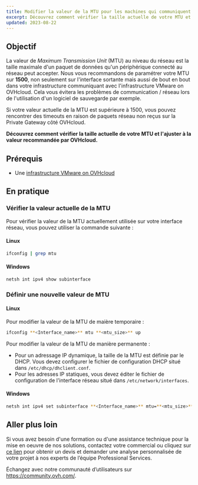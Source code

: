 ```yaml
---
title: Modifier la valeur de la MTU pour les machines qui communiquent avec la OVHcloud Gateway SSL
excerpt: Découvrez comment vérifier la taille actuelle de votre MTU et l'ajuster à la valeur recommandée par OVHcloud
updated: 2023-08-22
---
```


## Objectif

La valeur de *Maximum Transmission Unit* (MTU) au niveau du réseau est la taille maximale d'un paquet de données qu'un périphérique connecté au réseau peut accepter.
Nous vous recommandons de paramétrer votre MTU sur **1500**, non seulement sur l'interface sortante mais aussi de bout en bout dans votre infrastructure communiquant avec l'infrastructure VMware on OVHcloud. Cela vous évitera les problèmes de communication / réseau lors de l'utilisation d'un logiciel de sauvegarde par exemple.

Si votre valeur actuelle de la MTU est supérieure à 1500, vous pouvez rencontrer des timeouts en raison de paquets réseau non reçus sur la Private Gateway côté OVHcloud.

**Découvrez comment vérifier la taille actuelle de votre MTU et l'ajuster à la valeur recommandée par OVHcloud.**

## Prérequis

- Une [infrastructure VMware on OVHcloud](https://www.ovhcloud.com/fr/hosted-private-cloud/vmware/)

## En pratique

### Vérifier la valeur actuelle de la MTU

Pour vérifier la valeur de la MTU actuellement utilisée sur votre interface réseau, vous pouvez utiliser la commande suivante :

#### Linux

```bash
ifconfig | grep mtu
```

#### Windows

```bash
netsh int ipv4 show subinterface
```

### Définir une nouvelle valeur de MTU

#### Linux

Pour modifier la valeur de la MTU de maière temporaire :

```bash
ifconfig **<Interface_name>** mtu **<mtu_size>** up
```

Pour modifier la valeur de la MTU de manière permanente :

- Pour un adressage IP dynamique, la taille de la MTU est définie par le DHCP. Vous devez configurer le fichier de configuration DHCP situé dans `/etc/dhcp/dhclient.conf`.
- Pour les adresses IP statiques, vous devez éditer le fichier de configuration de l'interface réseau situé dans `/etc/network/interfaces`.

#### Windows

```bash
netsh int ipv4 set subinterface **<Interface_name>** mtu=**<mtu_size>** store=persistent
```

## Aller plus loin

Si vous avez besoin d'une formation ou d'une assistance technique pour la mise en oeuvre de nos solutions, contactez votre commercial ou cliquez sur [ce lien](https://www.ovhcloud.com/fr/professional-services/) pour obtenir un devis et demander une analyse personnalisée de votre projet à nos experts de l’équipe Professional Services.

Échangez avec notre communauté d’utilisateurs sur <https://community.ovh.com/>.
